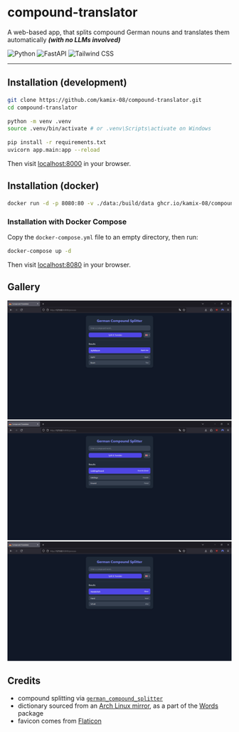 # compound-translator

A web-based app, that splits compound German nouns and translates them automatically _**(with no LLMs involved)**_

![Python](https://img.shields.io/badge/python-323330?style=for-the-badge&logo=python&logoColor=white)
![FastAPI](https://img.shields.io/badge/fastapi-109989?style=for-the-badge&logo=FASTAPI&logoColor=white)
![Tailwind CSS](https://img.shields.io/badge/Tailwind_CSS-38B2AC?style=for-the-badge&logo=tailwind-css&logoColor=white)

---

## Installation (development)

```bash
git clone https://github.com/kamix-08/compound-translator.git
cd compound-translator
```

```bash
python -m venv .venv
source .venv/bin/activate # or .venv\Scripts\activate on Windows
```

```bash
pip install -r requirements.txt
uvicorn app.main:app --reload
```

Then visit [localhost:8000](https://localhost:8000) in your browser.

## Installation (docker)

```bash
docker run -d -p 8080:80 -v ./data:/build/data ghcr.io/kamix-08/compound-translator
```

### Installation with Docker Compose

Copy the `docker-compose.yml` file to an empty directory, then run:

```bash
docker-compose up -d
```

Then visit [localhost:8080](https://localhost:8080) in your browser.

## Gallery

<img alt="Translation" src="./images/s1.png" />
<img alt="Translation" src="./images/s2.png" />
<img alt="Translation" src="./images/s3.png" />


## Credits

- compound splitting via [`german_compound_splitter`](https://github.com/repodiac/german_compound_splitter)
- dictionary sourced from an [Arch Linux mirror](https://mirror.rackspace.com/archlinux), as a part of the [Words](https://en.wikipedia.org/wiki/Words_(Unix)) package
- favicon comes from [Flaticon](https://flaticon.com)
